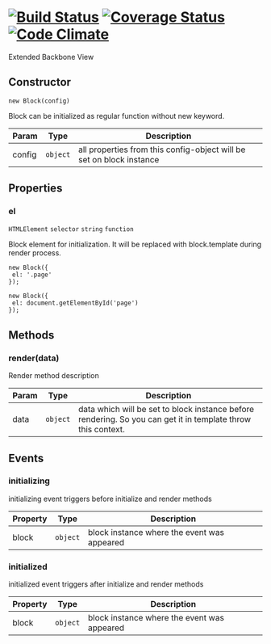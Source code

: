[![Build Status](https://travis-ci.org/borovin/block.svg?branch=master)](https://travis-ci.org/borovin/block) [![Coverage Status](https://coveralls.io/repos/borovin/block/badge.svg?branch=master&service=github)](https://coveralls.io/github/borovin/block?branch=master) [![Code Climate](https://codeclimate.com/github/borovin/block/badges/gpa.svg)](https://codeclimate.com/github/borovin/block)
=====


Extended Backbone View

## Constructor

`new Block(config)`

Block can be initialized as regular function without new keyword.

| Param | Type | Description |
| ----- | -----| ----------- |
| config | `object` | all properties from this config-object will be set on block instance |



## Properties



### el
`HTMLElement`
`selector`
`string`
`function`

Block element for initialization. It will be replaced with block.template during render process.

```
new Block({
 el: '.page'
});

new Block({
 el: document.getElementById('page')
});
```




## Methods



### render(data)
Render method description

| Param | Type | Description |
| ----- | -----| ----------- |
| data | `object` | data which will be set to block instance before rendering. So you can get it in template throw this context. |





## Events


### initializing
initializing event triggers before initialize and render methods

| Property | Type | Description |
| ----- | -----| ----------- |
| block | `object` | block instance where the event was appeared |



### initialized
initialized event triggers after initialize and render methods

| Property | Type | Description |
| ----- | -----| ----------- |
| block | `object` | block instance where the event was appeared |







